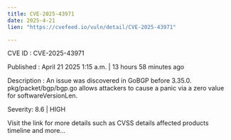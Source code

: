 ```yaml
---
title: CVE-2025-43971
date: 2025-4-21
lien: "https://cvefeed.io/vuln/detail/CVE-2025-43971"

---
```


CVE ID : CVE-2025-43971

Published :  April 21
2025
1:15 a.m. | 13 hours
58 minutes ago

Description : An issue was discovered in GoBGP before 3.35.0. pkg/packet/bgp/bgp.go allows attackers to cause a panic via a zero value for softwareVersionLen.

Severity: 8.6 | HIGH

Visit the link for more details
such as CVSS details
affected products
timeline
and more...
